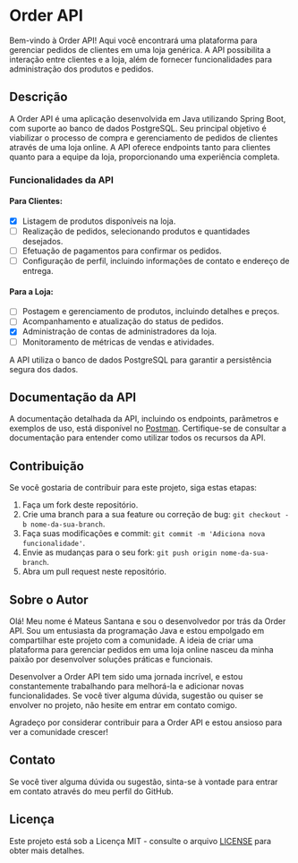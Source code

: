 # Order API

Bem-vindo à Order API! Aqui você encontrará uma plataforma para gerenciar pedidos de clientes em uma loja genérica. A API possibilita a interação entre clientes e a loja, além de fornecer funcionalidades para administração dos produtos e pedidos.

## Descrição

A Order API é uma aplicação desenvolvida em Java utilizando Spring Boot, com suporte ao banco de dados PostgreSQL. Seu principal objetivo é viabilizar o processo de compra e gerenciamento de pedidos de clientes através de uma loja online. A API oferece endpoints tanto para clientes quanto para a equipe da loja, proporcionando uma experiência completa.

### Funcionalidades da API

#### Para Clientes:

- [x] Listagem de produtos disponíveis na loja.
- [ ] Realização de pedidos, selecionando produtos e quantidades desejados.
- [ ] Efetuação de pagamentos para confirmar os pedidos.
- [ ] Configuração de perfil, incluindo informações de contato e endereço de entrega.

#### Para a Loja:

- [ ] Postagem e gerenciamento de produtos, incluindo detalhes e preços.
- [ ] Acompanhamento e atualização do status de pedidos.
- [x] Administração de contas de administradores da loja.
- [ ] Monitoramento de métricas de vendas e atividades.

A API utiliza o banco de dados PostgreSQL para garantir a persistência segura dos dados.

## Documentação da API

A documentação detalhada da API, incluindo os endpoints, parâmetros e exemplos de uso, está disponível no [Postman](https://www.postman.com/exataswebdevelopment/workspace/spring-boot-santanadev/collection/16956291-08fffdb6-e320-40c1-a0f7-16eb7d807092?action=share&creator=16956291). Certifique-se de consultar a documentação para entender como utilizar todos os recursos da API.

## Contribuição

Se você gostaria de contribuir para este projeto, siga estas etapas:

1. Faça um fork deste repositório.
2. Crie uma branch para a sua feature ou correção de bug: `git checkout -b nome-da-sua-branch`.
3. Faça suas modificações e commit: `git commit -m 'Adiciona nova funcionalidade'`.
4. Envie as mudanças para o seu fork: `git push origin nome-da-sua-branch`.
5. Abra um pull request neste repositório.

## Sobre o Autor

Olá! Meu nome é Mateus Santana e sou o desenvolvedor por trás da Order API. Sou um entusiasta da programação Java e estou empolgado em compartilhar este projeto com a comunidade. A ideia de criar uma plataforma para gerenciar pedidos em uma loja online nasceu da minha paixão por desenvolver soluções práticas e funcionais.

Desenvolver a Order API tem sido uma jornada incrível, e estou constantemente trabalhando para melhorá-la e adicionar novas funcionalidades. Se você tiver alguma dúvida, sugestão ou quiser se envolver no projeto, não hesite em entrar em contato comigo.

Agradeço por considerar contribuir para a Order API e estou ansioso para ver a comunidade crescer!


## Contato

Se você tiver alguma dúvida ou sugestão, sinta-se à vontade para entrar em contato através do meu perfil do GitHub.

## Licença

Este projeto está sob a Licença MIT - consulte o arquivo [LICENSE](LICENSE.md) para obter mais detalhes.
